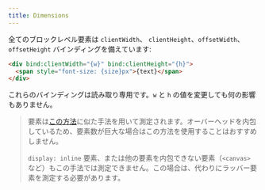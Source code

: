 ```yaml
---
title: Dimensions
---
```


全てのブロックレベル要素は `clientWidth`、 `clientHeight`、`offsetWidth`、`offsetHeight` バインディングを備えています:

```html
<div bind:clientWidth="{w}" bind:clientHeight="{h}">
  <span style="font-size: {size}px">{text}</span>
</div>
```

これらのバインディングは読み取り専用です。`w` と `h` の値を変更しても何の影響もありません。

> 要素は[この方法](http://www.backalleycoder.com/2013/03/18/cross-browser-event-based-element-resize-detection/)に似た手法を用いて測定されます。オーバーヘッドを内包しているため、要素数が巨大な場合はこの方法を使用することはおすすめしません。
>
> `display: inline` 要素、または他の要素を内包できない要素（`<canvas>` など）もこの手法では測定できません。この場合は、代わりにラッバー要素を測定する必要があります。
